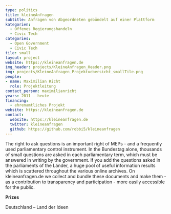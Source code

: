```yaml
---
type: politics
title: kleineAnfragen
subtitle: Anfragen von Abgeordneten gebündelt auf einer Plattform 
kategorien:
  - Offenes Regierungshandeln
  - Civic Tech
categories:
  - Open Government
  - Civic Tech
tile: small
layout: project
website: https://kleineanfragen.de
img_header: projects/KleineAnfragen_Header.png
img: projects/KleineAnfragen_Projektuebersicht_smallTile.png
people:
- name: Maximilian Richt
  role: Projektleitung
contact_person: maximilianricht
years: 2011 - heute
financing:
  - ehrenamtliches Projekt
website: https://kleineanfragen.de
contact:
  website: https://kleineanfragen.de
  twitter: kleineanfragen
  github: https://github.com/robbi5/kleineanfragen
---
```



The right to ask questions is an important right of MEPs - and a frequently used parliamentary control instrument. In the Bundestag alone, thousands of small questions are asked in each parliamentary term, which must be answered in writing by the government. If you add the questions asked in the parliaments of the Länder, a huge pool of useful information results which is scattered throughout the various online archives. On kleineanfragen.de we collect and bundle these documents and make them - as a contribution to transparency and participation - more easily accessible for the public.

**Prizes**

Deutschland – Land der Ideen